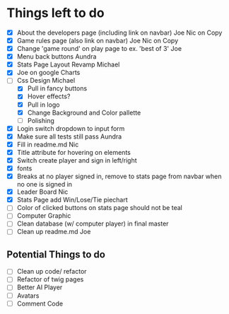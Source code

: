 # Things left to do

* [x] About the developers page (including link on navbar) Joe Nic on Copy
* [x] Game rules page (also link on navbar) Joe Nic on Copy
* [x] Change 'game round' on play page to ex. 'best of 3' Joe
* [x] Menu back buttons Aundra
* [x] Stats Page Layout Revamp Michael
* [x] Joe on google Charts
* [ ] Css Design Michael
  * [x] Pull in fancy buttons
  * [x] Hover effects?
  * [x] Pull in logo
  * [x] Change Background and Color pallette
  * [ ] Polishing
* [x] Login switch dropdown to input form
* [x] Make sure all tests still pass Aundra
* [x] Fill in readme.md Nic
* [x] Title attribute for hovering on elements
* [x] Switch create player and sign in left/right
* [x] fonts
* [x] Breaks at no player signed in, remove to stats page from navbar when no one is signed in
* [x] Leader Board Nic
* [x] Stats Page add Win/Lose/Tie piechart
* [ ] Color of clicked buttons on stats page should not be teal
* [ ] Computer Graphic
* [ ] Clean database (w/ computer player) in final master
* [ ] Clean up readme.md Joe

## Potential Things to do
* [ ] Clean up code/ refactor
* [ ] Refactor of twig pages
* [ ] Better AI Player
* [ ] Avatars
* [ ] Comment Code
